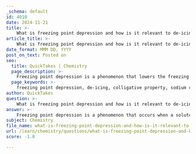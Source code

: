 ```yaml
---
_schema: default
id: 4010
date: 2024-11-21
title: >-
    What is freezing point depression and how is it relevant to de-icing?
article_title: >-
    What is freezing point depression and how is it relevant to de-icing?
date_format: MMM DD, YYYY
post_on_text: Posted on
seo:
  title: QuickTakes | Chemistry
  page_description: >-
    Freezing point depression is a phenomenon that lowers the freezing point of a solution when a solute is added, which is crucial for de-icing icy roads during winter by using substances like sodium chloride.
  page_keywords: >-
    freezing point depression, de-icing, colligative property, sodium chloride, road salt, cryoscopic constant, winter maintenance, ice melting, road safety, solute, solvent, molality, van 't Hoff factor
author: QuickTakes
question: >-
    What is freezing point depression and how is it relevant to de-icing?
answer: >-
    Freezing point depression is a phenomenon that occurs when a solute is added to a solvent, resulting in a decrease in the freezing point of the solution compared to that of the pure solvent. This effect is a colligative property, meaning it depends on the number of solute particles in the solution rather than their identity. The relationship can be described by the formula:\n\n$$\n\Delta T_f = i \times K_f \times m\n$$\n\nwhere:\n- $\Delta T_f$ is the change in freezing point,\n- $i$ is the van 't Hoff factor (which accounts for the number of particles the solute dissociates into),\n- $K_f$ is the cryoscopic constant of the solvent (for water, $K_f \approx 1.86 \, °C \, kg/mol$),\n- $m$ is the molality of the solution.\n\nIn practical terms, this means that when substances like road salt (sodium chloride) are applied to icy roads, they lower the freezing point of water, allowing it to remain in a liquid state at temperatures where it would normally freeze. This is particularly important for winter maintenance, as it helps to melt ice and prevent the formation of new ice, thereby improving road safety.\n\nThe effectiveness of de-icing agents, such as salt, is influenced by the concentration of the solute and the ambient temperature. For instance, while road salt can effectively lower the freezing point of water, its efficacy diminishes at very low temperatures (typically below about -10 °C or 14 °F). Therefore, understanding freezing point depression is crucial for selecting appropriate de-icing chemicals and strategies to maintain safe road conditions during winter weather.\n\nIn summary, freezing point depression is a key concept in the chemistry of de-icing, as it explains how the addition of certain chemicals can prevent water from freezing, thereby enhancing road safety and facilitating winter maintenance operations.
subject: Chemistry
file_name: what-is-freezing-point-depression-and-how-is-it-relevant-to-deicing.md
url: /learn/chemistry/questions/what-is-freezing-point-depression-and-how-is-it-relevant-to-deicing
score: -1.0

---
```


&nbsp;